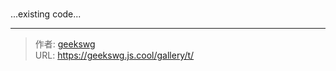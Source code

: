 # 

<style>
  .aside-collection {
    transition: all 0.3s ease;
  }
  
  @media screen and (max-width: 768px) {
    .aside-collection {
      position: fixed;
      right: -300px;
      top: 60px;
      width: 300px;
      background: #fff;
      height: calc(100vh - 60px);
      z-index: 999;
      padding: 20px;
      box-shadow: -2px 0 8px rgba(0,0,0,0.1);
    }
  
    .aside-collection.show {
      right: 0;
    }
  
    .aside-toggle {
      display: block;
      position: fixed;
      right: 10px;
      top: 70px;
      width: 40px;
      height: 40px;
      background: #fff;
      border-radius: 50%;
      box-shadow: 0 2px 8px rgba(0,0,0,0.1);
      z-index: 1000;
      cursor: pointer;
    }
  }
  
  [data-theme="dark"] .aside-collection {
    background: #252627;
  }
  </style>
  
  <div class="aside-toggle" onclick="toggleAside()">
    <i class="fas fa-bars"></i>
  </div>
  
  <div class="aside-collection">
    <!-- 原有的aside内容 -->
    ...existing code...
  </div>
  
  <script>
  function toggleAside() {
    document.querySelector('.aside-collection').classList.toggle('show');
  }
  </script>

---

> 作者: [geekswg](https://github.com/geekswg)  
> URL: https://geekswg.js.cool/gallery/t/  

